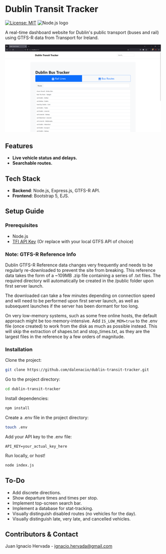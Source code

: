 # Dublin Transit Tracker

[![License: MIT](https://img.shields.io/badge/License-MIT-blue.svg)](LICENSE)
<img src="https://www.vectorlogo.zone/logos/nodejs/nodejs-icon.svg" alt="Node.js logo" width="20" height="20">

A real-time dashboard website for Dublin's public transport (buses and rail) using GTFS-R data from Transport for Ireland.

![App Screenshot](/public/images/screenshot.png)

## Features

- **Live vehicle status and delays.**
- **Searchable routes.**

## Tech Stack

- **Backend**: Node.js, Express.js, GTFS-R API.
- **Frontend**: Bootstrap 5, EJS.

## Setup Guide

### Prerequisites
- Node.js
- [TFI API Key](https://developer.nationaltransport.ie/api-details#api=gtfsr&operation=gtfsr-v2) (Or replace with your local GTFS API of choice)

### Note: GTFS-R Reference Info
Dublin GTFS-R Reference data changes very frequently and needs to be regularly re-downloaded to prevent the site from breaking. This reference data takes the form of a ~109MB .zip file containing a series of .txt files. The required directory will automatically be created in the /public folder upon first server launch.

The downloaded can take a few minutes depending on connection speed and will need to be performed upon first server launch, as well as subsequent launches if the server has been dormant for too long. 

On very low-memory systems, such as some free online hosts, the default approach might be too memory-intensive. Add ``IS_LOW_MEM=true`` to the .env file (once created) to work from the disk as much as possible instead.
This will skip the extraction of shapes.txt and stop_times.txt, as they are the largest files in the reference by a few orders of magnitude.

### Installation

Clone the project:
```bash
git clone https://github.com/dalenacio/dublin-transit-tracker.git
```
Go to the project directory:
```bash
cd dublin-transit-tracker
```
Install dependencies:
```bash
npm install
```
Create a .env file in the project directory:
```bash
touch .env
```
Add your API key to the .env file:
```env
API_KEY=your_actual_key_here
```
Run locally, or host!
```bash
node index.js
```

## To-Do
* Add discrete directions.
* Show departure times and times per stop.
* Implement top-screen search bar.
* Implement a database for stat-tracking.
* Visually distinguish disabled routes (no vehicles for the day).
* Visually distinguish late, very late, and cancelled vehicles.

## Contributors & Contact
Juan Ignacio Hervada - ignacio.hervada@gmail.com